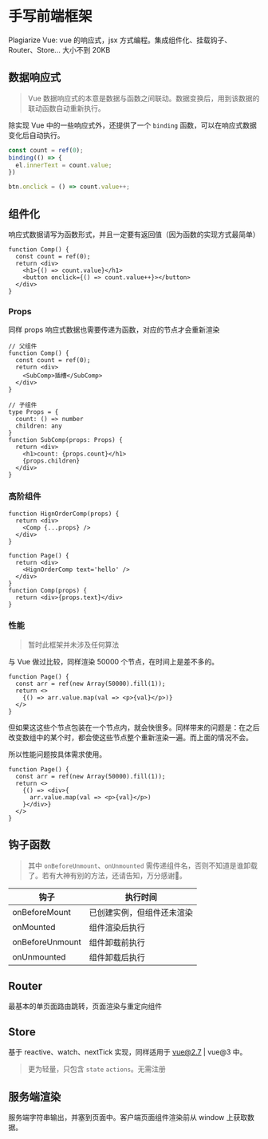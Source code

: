 # 手写前端框架

Plagiarize Vue: vue 的响应式，jsx 方式编程。集成组件化、挂载钩子、Router、Store... 大小不到 20KB

## 数据响应式

> Vue 数据响应式的本意是数据与函数之间联动。数据变换后，用到该数据的联动函数自动重新执行。

除实现 Vue 中的一些响应式外，还提供了一个 `binding` 函数，可以在响应式数据变化后自动执行。

```ts
const count = ref(0);
binding(() => {
  el.innerText = count.value;
})

btn.onclick = () => count.value++;
```

## 组件化

响应式数据请写为函数形式，并且一定要有返回值（因为函数的实现方式最简单）

```tsx
function Comp() {
  const count = ref(0);
  return <div>
    <h1>{() => count.value}</h1>
    <button onclick={() => count.value++}></button>
  </div>
}
```

### Props

同样 props 响应式数据也需要传递为函数，对应的节点才会重新渲染

```tsx
// 父组件
function Comp() {
  const count = ref(0);
  return <div>
    <SubComp>插槽</SubComp>
  </div>
}
```

```tsx
// 子组件
type Props = {
  count: () => number
  children: any
}
function SubComp(props: Props) {
  return <div>
    <h1>count: {props.count}</h1>
    {props.children}
  </div>
}
```

### 高阶组件

```tsx
function HignOrderComp(props) {
  return <div>
    <Comp {...props} />
  </div>
}

function Page() {
  return <div>
    <HignOrderComp text='hello' />
  </div>
}
function Comp(props) {
  return <div>{props.text}</div>
}
```

### 性能

> 暂时此框架并未涉及任何算法

与 Vue 做过比较，同样渲染 50000 个节点，在时间上是差不多的。

```tsx
function Page() {
  const arr = ref(new Array(50000).fill(1));
  return <>
    {() => arr.value.map(val => <p>{val}</p>)}
  </>
}
```

但如果这这些个节点包装在一个节点内，就会快很多。同样带来的问题是：在之后改变数组中的某个时，都会使这些节点整个重新渲染一遍。而上面的情况不会。

所以性能问题按具体需求使用。

```tsx
function Page() {
  const arr = ref(new Array(50000).fill(1));
  return <>
    {() => <div>{
      arr.value.map(val => <p>{val}</p>)
    }</div>}
  </>
}
```

## 钩子函数

> 其中 `onBeforeUnmount`、`onUnmounted` 需传递组件名，否则不知道是谁卸载了。若有大神有别的方法，还请告知，万分感谢🙏。

| 钩子 | 执行时间 |
| --- | --- |
| onBeforeMount | 已创建实例，但组件还未渲染 |
| onMounted | 组件渲染后执行 |
| onBeforeUnmount | 组件卸载前执行 |
| onUnmounted | 组件卸载后执行 |

## Router

最基本的单页面路由跳转，页面渲染与重定向组件

## Store

基于 reactive、watch、nextTick 实现，同样适用于 vue@2.7 | vue@3 中。

> 更为轻量，只包含 `state` `actions`。无需注册

## 服务端渲染

服务端字符串输出，并塞到页面中。客户端页面组件渲染前从 window 上获取数据。
